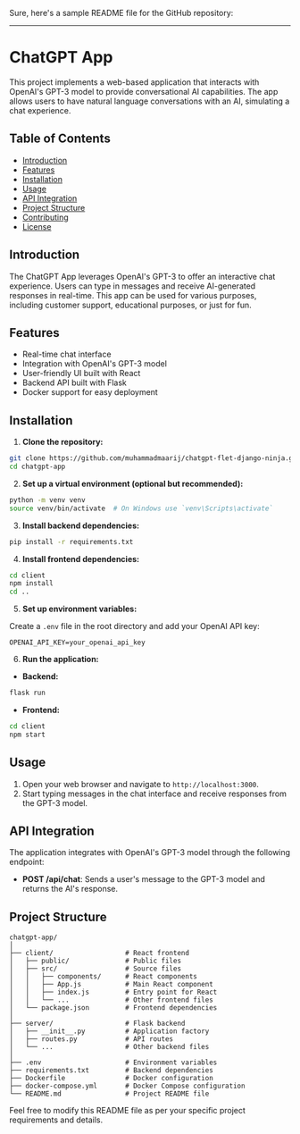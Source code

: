 Sure, here's a sample README file for the GitHub repository:

---

# ChatGPT App

This project implements a web-based application that interacts with OpenAI's GPT-3 model to provide conversational AI capabilities. The app allows users to have natural language conversations with an AI, simulating a chat experience.

## Table of Contents

- [Introduction](#introduction)
- [Features](#features)
- [Installation](#installation)
- [Usage](#usage)
- [API Integration](#api-integration)
- [Project Structure](#project-structure)
- [Contributing](#contributing)
- [License](#license)

## Introduction

The ChatGPT App leverages OpenAI's GPT-3 to offer an interactive chat experience. Users can type in messages and receive AI-generated responses in real-time. This app can be used for various purposes, including customer support, educational purposes, or just for fun.

## Features

- Real-time chat interface
- Integration with OpenAI's GPT-3 model
- User-friendly UI built with React
- Backend API built with Flask
- Docker support for easy deployment

## Installation

1. **Clone the repository:**

```bash
git clone https://github.com/muhammadmaarij/chatgpt-flet-django-ninja.git
cd chatgpt-app
```

2. **Set up a virtual environment (optional but recommended):**

```bash
python -m venv venv
source venv/bin/activate  # On Windows use `venv\Scripts\activate`
```

3. **Install backend dependencies:**

```bash
pip install -r requirements.txt
```

4. **Install frontend dependencies:**

```bash
cd client
npm install
cd ..
```

5. **Set up environment variables:**

Create a `.env` file in the root directory and add your OpenAI API key:

```
OPENAI_API_KEY=your_openai_api_key
```

6. **Run the application:**

- **Backend:**

```bash
flask run
```

- **Frontend:**

```bash
cd client
npm start
```

## Usage

1. Open your web browser and navigate to `http://localhost:3000`.
2. Start typing messages in the chat interface and receive responses from the GPT-3 model.

## API Integration

The application integrates with OpenAI's GPT-3 model through the following endpoint:

- **POST /api/chat**: Sends a user's message to the GPT-3 model and returns the AI's response.

## Project Structure

```
chatgpt-app/
│
├── client/                  # React frontend
│   ├── public/              # Public files
│   ├── src/                 # Source files
│   │   ├── components/      # React components
│   │   ├── App.js           # Main React component
│   │   ├── index.js         # Entry point for React
│   │   └── ...              # Other frontend files
│   └── package.json         # Frontend dependencies
│
├── server/                  # Flask backend
│   ├── __init__.py          # Application factory
│   ├── routes.py            # API routes
│   └── ...                  # Other backend files
│
├── .env                     # Environment variables
├── requirements.txt         # Backend dependencies
├── Dockerfile               # Docker configuration
├── docker-compose.yml       # Docker Compose configuration
└── README.md                # Project README file
```


Feel free to modify this README file as per your specific project requirements and details.

